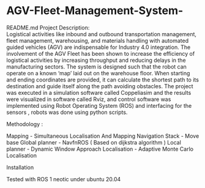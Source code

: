 # AGV-Fleet-Management-System-
README.md 
Project Description:  
      Logistical activities like inbound and outbound transportation management, fleet 
management, warehousing, and materials handling with automated guided vehicles (AGV) are 
indispensable for Industry 4.0 integration. The involvement of the AGV Fleet has been shown to 
increase the efficiency of logistical activities by increasing throughput and reducing delays in the 
manufacturing sectors. The system is designed such that the robot can operate on a known ‘map’ 
laid out on the warehouse floor. When starting and ending coordinates are provided, it can calculate 
the shortest path to its destination and guide itself along the path avoiding obstacles. The project 
was executed in a simulation software called Coppeliasim and the results were visualized in 
software called Rviz, and control software was implemented using Robot Operating System (ROS) 
and interfacing for the sensors , robots
was done using python scripts. 

Methodology :

Mapping - Simultaneous Localisation And Mapping
Navigation Stack - Move base
Global planner - NavfnROS ( Based on dijkstra algorithm )
Local planner - Dynamic Window Approach
Localisation - Adaptive Monte Carlo Localisation

Installation

Tested with ROS 1 neotic under ubuntu 20.04
